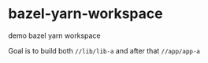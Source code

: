 # bazel-yarn-workspace
demo bazel yarn workspace

Goal is to build both `//lib/lib-a` and after that `//app/app-a`
